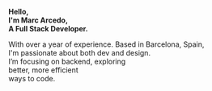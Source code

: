 **Hello,** \
**I'm Marc Arcedo,** \
**A Full Stack Developer.**

With over a year of experience. Based in Barcelona, Spain, \
I'm passionate about both dev and design. \
I’m focusing on backend, exploring \
better, more efficient \
ways to code.
